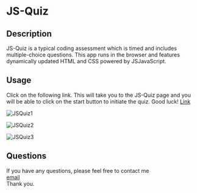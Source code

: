 # JS-Quiz

## Description

JS-Quiz is a typical coding assessment which is timed and includes multiple-choice questions. This app runs in the browser and features dynamically updated HTML and CSS powered by JSJavaScript.

## Usage

Click on the following link. This will take you to the JS-Quiz page and you will be able to click on the start button to initiate the quiz. Good luck!
[Link](https://mayrarivaslara.github.io/JS-Quiz/)

![JSQuiz1](https://user-images.githubusercontent.com/94599271/168464888-45c1afd3-b0a3-4acb-b593-888dc0f2e3b2.png)

![JSQuiz2](https://user-images.githubusercontent.com/94599271/168464892-ce159b6c-c9b1-4ddf-a4eb-a115ac4a7768.png)

![JSQuiz3](https://user-images.githubusercontent.com/94599271/168464896-bfb68c18-7d93-4df2-924f-5d2a0d4488a4.png)

## Questions

If you have any questions, please feel free to contact me <br>
[email](mayrulara@hotmail.com) <br>
Thank you.

